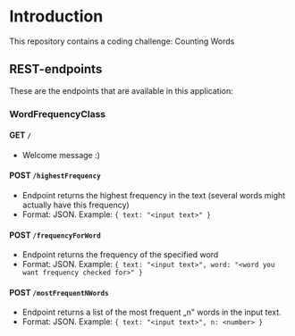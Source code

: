 # Introduction
This repository contains a coding challenge: Counting Words


## REST-endpoints
These are the endpoints that are available in this application: 

### WordFrequencyClass


#### GET `/`
* Welcome message :)

#### POST `/highestFrequency`
* Endpoint returns the highest frequency in the text (several words might actually have this frequency)
* Format: JSON. Example:
  `{
  text: "<input text>"
  }`

#### POST `/frequencyForWord`
* Endpoint returns the frequency of the specified word
* Format: JSON. Example:
`{
    text: "<input text>",
    word: "<word you want frequency checked for>"
}`


#### POST `/mostFrequentNWords`
* Endpoint returns a list of the most frequent „n" words in the input text.
* Format: JSON. Example:
`{
    text: "<input text>",
    n: <number>
}`

